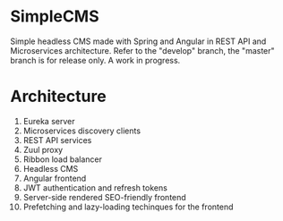 # SimpleCMS
Simple headless CMS made with Spring and Angular in REST API and Microservices architecture. Refer to the "develop" branch, the "master" branch is for release only. A work in progress.

# Architecture
1. Eureka server
2. Microservices discovery clients
3. REST API services
4. Zuul proxy
5. Ribbon load balancer
6. Headless CMS
7. Angular frontend
8. JWT authentication and refresh tokens
9. Server-side rendered SEO-friendly frontend 
10. Prefetching and lazy-loading techinques for the frontend
